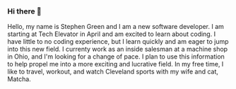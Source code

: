 ### Hi there 👋

<!--
**stevegreen4/stevegreen4** is a ✨ _special_ ✨ repository because its `README.md` (this file) appears on your GitHub profile.

Here are some ideas to get you started:

- 🔭 I’m currently working on ...
- 🌱 I’m currently learning ...
- 👯 I’m looking to collaborate on ...
- 🤔 I’m looking for help with ...
- 💬 Ask me about ...
- 📫 How to reach me: ...
- 😄 Pronouns: ...
- ⚡ Fun fact: ...
-->
Hello, my name is Stephen Green and I am a new software developer. I am starting at Tech Elevator in April and am excited to learn about coding. 
I have little to no coding experience, but I learn quickly and am eager to jump into this new field. 
I currenty work as an inside salesman at a machine shop in Ohio, and I'm looking for a change of pace. I plan to use this information to help propel me into a more exciting and lucrative field. 
In my free time, I like to travel, workout, and watch Cleveland sports with my wife and cat, Matcha. 